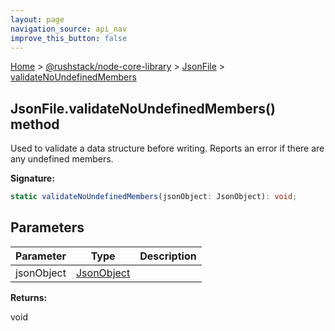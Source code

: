 ```yaml
---
layout: page
navigation_source: api_nav
improve_this_button: false
---
```



[Home](./index.md) &gt; [@rushstack/node-core-library](./node-core-library.md) &gt; [JsonFile](./node-core-library.jsonfile.md) &gt; [validateNoUndefinedMembers](./node-core-library.jsonfile.validatenoundefinedmembers.md)

## JsonFile.validateNoUndefinedMembers() method

Used to validate a data structure before writing. Reports an error if there are any undefined members.

<b>Signature:</b>

```typescript
static validateNoUndefinedMembers(jsonObject: JsonObject): void;
```

## Parameters

|  Parameter | Type | Description |
|  --- | --- | --- |
|  jsonObject | [JsonObject](./node-core-library.jsonobject.md) |  |

<b>Returns:</b>

void
